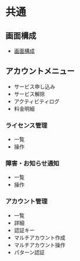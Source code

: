 # 共通
## 画面構成
* [画面構成](control-panel-overview.md)

## アカウントメニュー
* サービス申し込み
* サービス解除
* アクティビティログ
* 料金明細

### ライセンス管理
* 一覧
* 操作

### 障害・お知らせ通知
* 一覧
* 操作

### アカウント管理
* 一覧
* 詳細
* 認証キー
* マルチアカウント作成
* マルチアカウント操作
* パターン認証